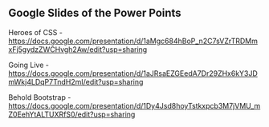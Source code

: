 ## Google Slides of the Power Points

Heroes of CSS - https://docs.google.com/presentation/d/1aMgc684hBoP_n2C7sVZrTRDMmxFj5gydzZWCHvgh2Aw/edit?usp=sharing

Going Live - https://docs.google.com/presentation/d/1aJRsaEZGEedA7Dr29ZHx6kY3JDmWkj4LDqP7TndH2mI/edit?usp=sharing

Behold Bootstrap -
https://docs.google.com/presentation/d/1Dy4Jsd8hoyTstkxpcb3M7jVMU_mZ0EehYtALTUXRfS0/edit?usp=sharing